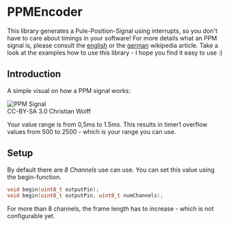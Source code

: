 # PPMEncoder

This library generates a Pule-Position-Signal using interrupts, so you don't have to care about timings in your software! For more details what an PPM signal is, please consult the [english](https://en.wikipedia.org/wiki/Pulse-position_modulation) or the [german](https://de.wikipedia.org/wiki/Puls-Pausen-Modulation) wikipedia article. Take a look at the examples how to use this library - I hope you find it easy to use :)

## Introduction

A simple visual on how a PPM signal works:

![PPM Signal](https://upload.wikimedia.org/wikipedia/commons/6/65/Fernsteuerungsmodulation.gif)<br>
CC-BY-SA 3.0 Christian Wolff

Your value range is from 0,5ms to 1.5ms. This results in timer1 overflow values from 500 to 2500 - which is your range you can use.

## Setup

By default there are *8 Channels* use can use. You can set this value using the begin-function.

```c
void begin(uint8_t outputPin);
void begin(uint8_t outputPin, uint8_t numChannels);
```
For more than 8 channels, the frame length has to increase - which is not configurable yet.
